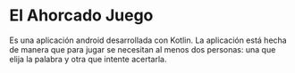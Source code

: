 # El Ahorcado Juego

Es una aplicación android desarrollada con Kotlin. La aplicación está hecha de manera que para jugar se necesitan al menos dos personas: una que elija la palabra y otra que intente acertarla.
